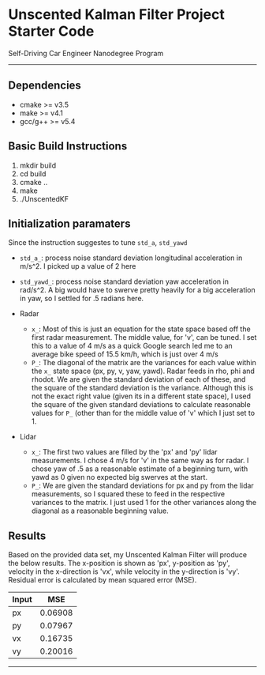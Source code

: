 # Unscented Kalman Filter Project Starter Code
Self-Driving Car Engineer Nanodegree Program

---

## Dependencies

* cmake >= v3.5
* make >= v4.1
* gcc/g++ >= v5.4

## Basic Build Instructions

1. mkdir build
2. cd build
3. cmake ..
4. make
5. ./UnscentedKF


## Initialization paramaters
Since the instruction suggestes to tune `std_a`, `std_yawd`

* `std_a_`: process noise standard deviation longitudinal acceleration in m/s^2. I picked up a value of 2 here

* `std_yawd_`: process noise standard deviation yaw acceleration in rad/s^2. A big would have to swerve pretty heavily for a big acceleration in yaw, so I settled for .5 radians here.
* Radar
  * `x_`: Most of this is just an equation for the state space based off the first radar measurement. The middle value, for 'v', can be tuned. I set this to a value of 4 m/s as a quick Google search led me to an average bike speed of 15.5 km/h, which is just over 4 m/s
  * `P_`: The diagonal of the matrix are the variances for each value within the `x_` state space (px, py, v, yaw, yawd). Radar feeds in rho, phi and rhodot. We are given the standard deviation of each of these, and the square of the standard deviation is the variance. Although this is not the exact right value (given its in a different state space), I used the square of the given standard deviations to calculate reasonable values for `P_` (other than for the middle value of 'v' which I just set to 1.
* Lidar
  * `x_`: The first two values are filled by the 'px' and 'py' lidar measurements. I chose 4 m/s for 'v' in the same way as for radar. I chose yaw of .5 as a reasonable estimate of a beginning turn, with yawd as 0 given no expected big swerves at the start.
  * `P_`: We are given the standard deviations for px and py from the lidar measurements, so I squared these to feed in the respective variances to the matrix. I just used 1 for the other variances along the diagonal as a reasonable beginning value.

## Results
Based on the provided data set, my Unscented Kalman Filter will produce the below results. The x-position is shown as 'px', y-position as 'py', velocity in the x-direction is 'vx', while velocity in the y-direction is 'vy'. Residual error is calculated by mean squared error (MSE).

| Input |   MSE   |
| ----- | ------- |
|  px   | 0.06908 |
|  py   | 0.07967 |
|  vx   | 0.16735 |
|  vy   | 0.20016 |

---

